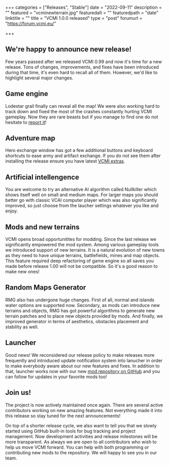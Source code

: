 +++
categories = ["Releases", "Stable"]
date = "2022-09-11"
description = ""
featured = "vcminewterrain.jpg"
featuredalt = ""
featuredpath = "date"
linktitle = ""
title = "VCMI 1.0.0 released"
type = "post"
forumurl = "https://forum.vcmi.eu/"

+++

## We're happy to announce new release!

Few years passed after we released VCMI 0.99 and now it's time for a new release.
Tons of changes, improvements, and fixes have been introduced during that time, it's even hard to recall all of them.
However, we'd like to highlight several major changes.

## Game engine
Lodestar grail finally can reveal all the map!
We were also working hard to track down and fixed the most of the crashes constantly hurting VCMI gameplay. Now they are rare beasts but if you manage to find one do not hesitate to [report it](https://bugs.vcmi.eu)!

## Adventure map
Hero exchange window has got a few additional buttons and keyboard shortcuts to ease army and artifact exchange. If you do not see them after installing the release ensure you have latest [VCMI extras](https://github.com/vcmi-mods/vcmi-extras).

## Artificial intellengence
You are welcome to try an alternative AI algorithm called Nullkiller which shows itself well on small and medium maps. For larger maps you should better go with classic VCAI computer player which was also significantly improved, so just choose from the laucher settings whatever you like and enjoy.

## Mods and new terrains
VCMI opens broad opportunitites for modding. Since the last release we significantly empowered the mod system.
Among various gameplay tools we introduced support of new terrains. It is a natural evolution of new towns as they need to have unique terrains, battlefields, mines and map objects. This feature required deep refactoring of game engine so all saves you made before release 1.00 will not be compatible. So it's a good reason to make new ones!

## Random Maps Generator
RMG also has undergone huge changes. First of all, normal and islands water options are supported now.
Secondary, as mods can introduce new terrains and objects, RMG has got powerful algorithms to generate new terrain patches and to place new objects provided by mods. And finally, we improved generator in terms of aesthetics, obstacles placement and stability as well.

## Launcher
Good news! We reconsidered our release policy to make releases more frequently and introduced update notification system into lanucher in order to make everybody aware about our new features and fixes. In addition to that, launcher works now with our new [mod repository on GitHub](https://github.com/vcmi-mods) and you can follow for updates in your favorite mods too!

## Join us!
The project is now actively maintained once again. There are several active contributors working on new amazing features. Not everything made it into this release so stay tuned for the next announcements!

On top of a shorter release cycle, we also want to tell you that we slowly started using GitHub built-in tools for bug tracking and project management. Now development activities and release milestones will be more transparent. As always we are open to all contributors who wish to help us move VCMI forward. You can help with both programming or contributing new mods to the repository. We will happy to see you in our team.
